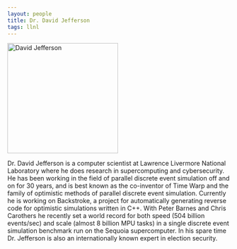 ```yaml
---
layout: people
title: Dr. David Jefferson
tags: llnl
---
```


<img src="{{site.url}}/images/DavidJeffersonPortrait.jpg" alt="David Jefferson" style="width: 250px;"/>

Dr. David Jefferson is a computer scientist at Lawrence Livermore National Laboratory where he does research in supercomputing and cybersecurity. He has been working in the field of parallel discrete event simulation off and on for 30 years, and is best known as the co-inventor of Time Warp and the family of optimistic methods of parallel discrete event simulation. Currently he is working on Backstroke, a project for automatically generating reverse code for optimistic simulations written in C++.  With Peter Barnes and Chris Carothers he recently set a world record for both speed (504 billion events/sec) and scale (almost 8 billion MPU tasks) in a single discrete event simulation benchmark run on the Sequoia supercomputer. In his spare time Dr. Jefferson is also an internationally known expert in election security. 

